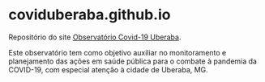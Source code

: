 # coviduberaba.github.io
Repositório do site [Observatório Covid-19 Uberaba](https://coviduberaba.github.io).

Este observatório tem como objetivo auxiliar no monitoramento e planejamento das ações em saúde pública para o combate à pandemia da COVID-19, com especial atenção à cidade de Uberaba, MG.
